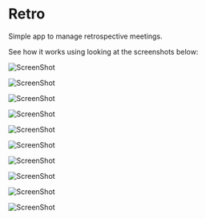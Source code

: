 # Retro

Simple app to manage retrospective meetings.

See how it works using looking at the screenshots below:

![ScreenShot](raw/master/ss/Fosformol_1.png)

![ScreenShot](raw/master/ss/Fosformol_1_2.png)

![ScreenShot](raw/master/ss/Fosformol_2.png)

![ScreenShot](raw/master/ss/Fosformol_3.png)

![ScreenShot](raw/master/ss/Fosformol_3_1.png)

![ScreenShot](raw/master/ss/Fosformol_4.png)

![ScreenShot](raw/master/ss/Fosformol_4_1.png)

![ScreenShot](raw/master/ss/Fosformol_4_2.png)

![ScreenShot](raw/master/ss/Fosformol_5.png)

![ScreenShot](raw/master/ss/Fosformol_6.png)
